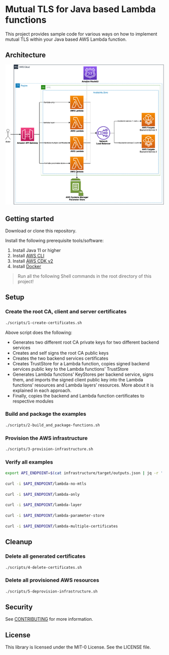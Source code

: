 # Mutual TLS for Java based Lambda functions

This project provides sample code for various ways on how to implement mutual TLS within your Java based AWS Lambda function.

## Architecture
![Architecture](doc/Java_Lambda_mTLS_Architecture.png)

## Getting started
Download or clone this repository.

Install the following prerequisite tools/software:

1. Install Java 11 or higher
2. Install [AWS CLI](https://docs.aws.amazon.com/cli/latest/userguide/getting-started-install.html)
3. Install [AWS CDK v2](https://docs.aws.amazon.com/cdk/latest/guide/getting_started.html)
4. Install [Docker](https://docs.docker.com/get-docker/)

> Run all the following Shell commands in the root directory of this project!

## Setup
### Create the root CA, client and server certificates

```bash
./scripts/1-create-certificates.sh
```

Above script does the following:
 - Generates two different root CA private keys for two different backend services 
 - Creates and self signs the root CA public keys
 - Creates the two backend services certificates
 - Creates TrustStore for a Lambda function, copies signed backend services public key to the Lambda functions’ TrustStore
 - Generates Lambda functions’ KeyStores per backend service, signs them, and imports the signed client public key into the Lambda functions’ resources and Lambda layers’ resources. More about it is explained in each approach.
 - Finally, copies the backend and Lambda function certificates to respective modules


### Build and package the examples

```bash
./scripts/2-build_and_package-functions.sh
```
### Provision the AWS infrastructure

```bash
./scripts/3-provision-infrastructure.sh
```
### Verify all examples

```bash
export API_ENDPOINT=$(cat infrastructure/target/outputs.json | jq -r '.LambdaMutualTLS.apiendpoint')

curl -i $API_ENDPOINT/lambda-no-mtls

curl -i $API_ENDPOINT/lambda-only

curl -i $API_ENDPOINT/lambda-layer

curl -i $API_ENDPOINT/lambda-parameter-store

curl -i $API_ENDPOINT/lambda-multiple-certificates
```

## Cleanup

### Delete all generated certificates

```bash
./scripts/4-delete-certificates.sh
```

### Delete all provisioned AWS resources

```bash
./scripts/5-deprovision-infrastructure.sh
```
## Security

See [CONTRIBUTING](CONTRIBUTING.md#security-issue-notifications) for more information.

## License

This library is licensed under the MIT-0 License. See the LICENSE file.
